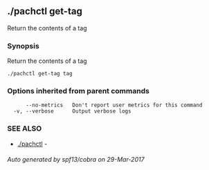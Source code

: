 ## ./pachctl get-tag

Return the contents of a tag

### Synopsis


Return the contents of a tag

```
./pachctl get-tag tag
```

### Options inherited from parent commands

```
      --no-metrics   Don't report user metrics for this command
  -v, --verbose      Output verbose logs
```

### SEE ALSO
* [./pachctl](./pachctl.md)	 - 

###### Auto generated by spf13/cobra on 29-Mar-2017

